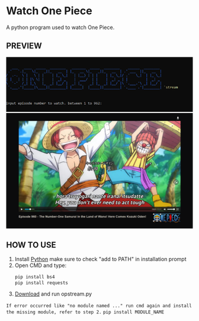# Watch One Piece
A python program used to watch One Piece.

## PREVIEW

<p align="center">
  <img src="https://github.com/axel05869/One-Piece-stream/blob/main/capture/prev1.png" width="650" />
  <img src="https://github.com/axel05869/One-Piece-stream/blob/main/capture/prev3.PNG" width="650" />
</p>

## HOW TO USE
1. Install [Python](https://www.python.org/downloads/) make sure to check "add to PATH" in installation prompt
2. Open CMD and type:
    ``` 
    pip install bs4
    pip install requests 
    ```
3. [Download](https://github.com/axel05869/One-Piece-stream/archive/main.zip) and run opstream.py

``If error occurred like "no module named ..."
run cmd again and install the missing module, refer to step 2.``
``pip install MODULE_NAME``
